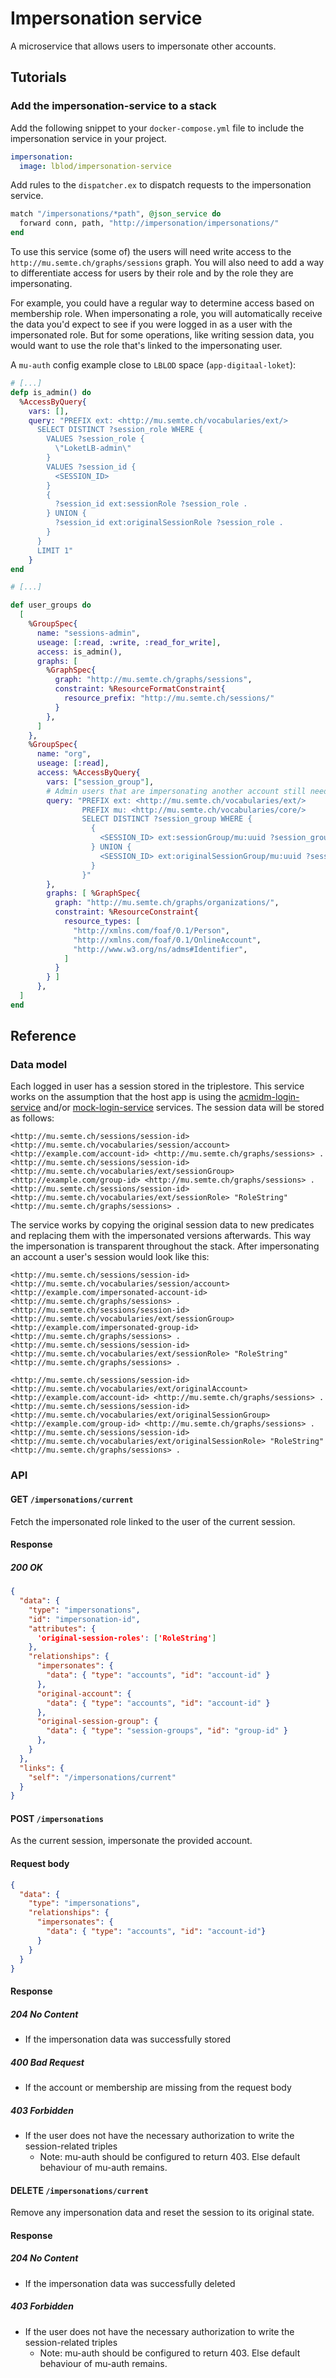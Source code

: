 # Impersonation service
A microservice that allows users to impersonate other accounts.

## Tutorials
### Add the impersonation-service to a stack
Add the following snippet to your `docker-compose.yml` file to include the impersonation service in your project.

```yml
impersonation:
  image: lblod/impersonation-service
```

Add rules to the `dispatcher.ex` to dispatch requests to the impersonation service.

```ex
match "/impersonations/*path", @json_service do
  forward conn, path, "http://impersonation/impersonations/"
end
```

To use this service (some of) the users will need write access to the `http://mu.semte.ch/graphs/sessions` graph.
You will also need to add a way to differentiate access for users by their role and by the role they are impersonating.

For example, you could have a regular way to determine access based on membership role. When impersonating a role,
you will automatically receive the data you'd expect to see if you were logged in as a user with the impersonated role.
But for some operations, like writing session data, you would want to use the role that's linked to the impersonating user.

A `mu-auth` config example close to `LBLOD` space (`app-digitaal-loket`):

```ex
# [...]
defp is_admin() do
  %AccessByQuery{
    vars: [],
    query: "PREFIX ext: <http://mu.semte.ch/vocabularies/ext/>
      SELECT DISTINCT ?session_role WHERE {
        VALUES ?session_role {
          \"LoketLB-admin\"
        }
        VALUES ?session_id {
          <SESSION_ID>
        }
        {
          ?session_id ext:sessionRole ?session_role .
        } UNION {
          ?session_id ext:originalSessionRole ?session_role .
        }
      }
      LIMIT 1"
    }
end

# [...]

def user_groups do
  [
    %GroupSpec{
      name: "sessions-admin",
      useage: [:read, :write, :read_for_write],
      access: is_admin(),
      graphs: [
        %GraphSpec{
          graph: "http://mu.semte.ch/graphs/sessions",
          constraint: %ResourceFormatConstraint{
            resource_prefix: "http://mu.semte.ch/sessions/"
          }
        },
      ]
    },
    %GroupSpec{
      name: "org",
      useage: [:read],
      access: %AccessByQuery{
        vars: ["session_group"],
        # Admin users that are impersonating another account still need access to their organization data
        query: "PREFIX ext: <http://mu.semte.ch/vocabularies/ext/>
                PREFIX mu: <http://mu.semte.ch/vocabularies/core/>
                SELECT DISTINCT ?session_group WHERE {
                  {
                    <SESSION_ID> ext:sessionGroup/mu:uuid ?session_group.
                  } UNION {
                    <SESSION_ID> ext:originalSessionGroup/mu:uuid ?session_group.
                  }
                }" 
        },
        graphs: [ %GraphSpec{
          graph: "http://mu.semte.ch/graphs/organizations/",
          constraint: %ResourceConstraint{
            resource_types: [
              "http://xmlns.com/foaf/0.1/Person",
              "http://xmlns.com/foaf/0.1/OnlineAccount",
              "http://www.w3.org/ns/adms#Identifier",
            ]
          }
        } ]
      },
  ]
end
```


## Reference
### Data model

Each logged in user has a session stored in the triplestore. This service works on the assumption that the host app is using the [acmidm-login-service](https://github.com/lblod/acmidm-login-service) and/or [mock-login-service](https://github.com/lblod/mock-login-service) services. The session data will be stored as follows:

```nq
<http://mu.semte.ch/sessions/session-id> <http://mu.semte.ch/vocabularies/session/account> <http://example.com/account-id> <http://mu.semte.ch/graphs/sessions> .
<http://mu.semte.ch/sessions/session-id> <http://mu.semte.ch/vocabularies/ext/sessionGroup> <http://example.com/group-id> <http://mu.semte.ch/graphs/sessions> .
<http://mu.semte.ch/sessions/session-id> <http://mu.semte.ch/vocabularies/ext/sessionRole> "RoleString" <http://mu.semte.ch/graphs/sessions> .

```

The service works by copying the original session data to new predicates and replacing them with the impersonated versions afterwards. This way the impersonation is transparent throughout the stack.
After impersonating an account a user's session would look like this:

```nq
<http://mu.semte.ch/sessions/session-id> <http://mu.semte.ch/vocabularies/session/account> <http://example.com/impersonated-account-id> <http://mu.semte.ch/graphs/sessions> .
<http://mu.semte.ch/sessions/session-id> <http://mu.semte.ch/vocabularies/ext/sessionGroup> <http://example.com/impersonated-group-id> <http://mu.semte.ch/graphs/sessions> .
<http://mu.semte.ch/sessions/session-id> <http://mu.semte.ch/vocabularies/ext/sessionRole> "RoleString" <http://mu.semte.ch/graphs/sessions> .

<http://mu.semte.ch/sessions/session-id> <http://mu.semte.ch/vocabularies/ext/originalAccount> <http://example.com/account-id> <http://mu.semte.ch/graphs/sessions> .
<http://mu.semte.ch/sessions/session-id> <http://mu.semte.ch/vocabularies/ext/originalSessionGroup> <http://example.com/group-id> <http://mu.semte.ch/graphs/sessions> .
<http://mu.semte.ch/sessions/session-id> <http://mu.semte.ch/vocabularies/ext/originalSessionRole> "RoleString" <http://mu.semte.ch/graphs/sessions> .
```

### API
#### GET `/impersonations/current`

Fetch the impersonated role linked to the user of the current session.

#### Response
##### 200 OK

```json
{
  "data": {
    "type": "impersonations",
    "id": "impersonation-id",
    "attributes": {
      'original-session-roles': ['RoleString']
    },
    "relationships": {
      "impersonates": {
        "data": { "type": "accounts", "id": "account-id" }
      },
      "original-account": {
        "data": { "type": "accounts", "id": "account-id" }
      },
      "original-session-group": {
        "data": { "type": "session-groups", "id": "group-id" }
      },
    }
  },
  "links": {
    "self": "/impersonations/current"
  }
}
```

#### POST `/impersonations`

As the current session, impersonate the provided account.
#### Request body

```json
{
  "data": {
    "type": "impersonations",
    "relationships": {
      "impersonates": {
        "data": { "type": "accounts", "id": "account-id"}
      }
    }
  }
}
```

#### Response
##### 204 No Content
- If the impersonation data was successfully stored

##### 400 Bad Request
- If the account or membership are missing from the request body

##### 403 Forbidden
- If the user does not have the necessary authorization to write the session-related triples
  - Note: mu-auth should be configured to return 403. Else default behaviour of mu-auth remains.


#### DELETE `/impersonations/current`

Remove any impersonation data and reset the session to its original state.

#### Response
##### 204 No Content
- If the impersonation data was successfully deleted

##### 403 Forbidden
- If the user does not have the necessary authorization to write the session-related triples
  - Note: mu-auth should be configured to return 403. Else default behaviour of mu-auth remains.
